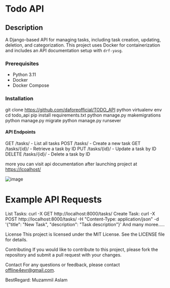 # Todo API

## Description
A Django-based API for managing tasks, including task creation, updating, deletion, and categorization. This project uses Docker for containerization and includes an API documentation setup with `drf-yasg`. 

### Prerequisites

- Python 3.11
- Docker
- Docker Compose

### Installation
   git clone https://github.com/daforeofficial/TODO_API
   python virtualenv env
   cd todo_api
   pip install requirements.txt
   python manage.py makemigrations
   python manage.py migrate
   python manage.py runsever

#### API Endpoints

GET /tasks/ - List all tasks
POST /tasks/ - Create a new task
GET /tasks/{id}/ - Retrieve a task by ID
PUT /tasks/{id}/ - Update a task by ID
DELETE /tasks/{id}/ - Delete a task by ID

more you can visit api documentation after launching project at [https://lcoalhost/](http://localhost:8000/swagger/)

![image](https://github.com/user-attachments/assets/730ddd6f-9784-4f94-9075-88b15334b7c8)

# Example API Requests
List Tasks: curl -X GET http://localhost:8000/tasks/
Create Task: curl -X POST http://localhost:8000/tasks/ -H "Content-Type: application/json" -d '{"title": "New Task", "description": "Task description"}'
And many moree.....

License
This project is licensed under the MIT License. See the LICENSE file for details.

Contributing
If you would like to contribute to this project, please fork the repository and submit a pull request with your changes.

Contact
For any questions or feedback, please contact offline4evr@gmail.com.

BestRegard: Muzammil Aslam
